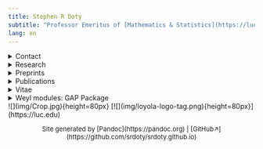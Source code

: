 ```yaml
---
title: Stephen R Doty
subtitle: "Professor Emeritus of [Mathematics & Statistics](https://luc.edu/math), [Computer Science](https://luc.edu/cs)"
lang: en
---
```


<div class="cover">

<main>
<details>
<summary>Contact</summary>

- **Email:** doty AT math DOT luc DOT edu, sdoty AT luc DOT edu.

- **Mailing address:** (Anything important should be sent by email.)
  <address>
  Department of Mathematics and Statistics, Loyola University Chicago,
  Chicago, IL 60660 USA.
  </address>

</details>


<details>
<summary>Research</summary>
I'm interested in algebraic
[representation theory](https://en.wikipedia.org/wiki/Representation_theory),
including for instance representations of:

- algebraic groups
- finite-dimensional algebras
- groups of Lie type
- Lie algebras
- quantum groups.

Some specialized topics of interest include:

- Schur-Weyl duality
- Schur algebras
- Hecke algebras
- quasihereditary algebras
- cellular algebras
- diagram algebras
- quantized enveloping algebras.
</details>


<details>
<summary>Preprints</summary>

My preprints on the [arXiv](https://arxiv.org/a/doty_s_1).

</details>


<details>
<summary>Publications</summary>

- [HTML list](pubs/pubs.html)
- [ORCID](https://orcid.org/0000-0003-3927-3009) page
- [Google Scholar](https://scholar.google.com/citations?user=t-PZ_dEAAAAJ&hl=en)
  page
- [Math Reviews](https://mathscinet-ams-org.flagship.luc.edu/mathscinet/search/publications.html?pg1=INDI&s1=59395)
 listings

</details>

<details>
<summary>Vitae</summary>

- **Currently:** Professor Emeritus, Loyola University Chicago
- **1994-2020:** Professor, Loyola University Chicago
- **1987-1994:** Assistant and Associate Professor, Loyola University Chicago
- **1985-1987:** Kenna Assistant Professor, University of Note Dame
- **1982-1985:** Acting Assistant Professor, University of Washington
- **1982:** PhD, Mathematics, University of Notre Dame (Advisor: W J Wong)

</details>


<details>
<summary>Weyl modules: GAP Package</summary>

A [GAP](https://www.gap-system.org/) package supporting computations with Weyl modules and simple modules for a given simply-connected, semisimple, algebraic group in positive characteristic. The package computes submodule structure, simple characters, and decomposition numbers. The package also has some (limited) support for Schur algebras and symmetric groups.  Current version is **Version 1.1**.

- Version 1.1: [GAP-files](weyl/version_1.1/weylmod.zip), [User-manual](weyl/version_1.1/manual.pdf) (bug fix; manual didn't change)

- Version 1.0: [GAP-files](weyl/version_1.0/weylmod.zip), [User-manual](weyl/version_1.0/manual.pdf)

- Version 0.5: [GAP-files](weyl/version_0.5/weylmod.zip), [User-manual](weyl/version_0.5/manual.pdf)

To try the software, download the GAP-files (a zip archive) and unpack it somewhere. It should unpack into three files (weyl.g, weylmod.gd, and weylmod.gi).  From the same folder where you unpacked those files, initiate GAP by typing:

    $ gap weyl.g

in a command shell. This will load the package into GAP's memory, and you should now be able to test the commands. Alternatively, you can start a GAP session as usual and then load the package by typing the GAP command:

    gap> Read( "weyl.g" );

if you initiated the GAP session from the same folder containing the file "weyl.g".  If not, you will need to tell GAP what path to use or specify a pathname on the Read command (and perhaps edit the file "weyl.g" to contain correct pathnames as well).

Please report any problems.
</details>
</main>

<div>
<footer>
<span>
![](img/Crop.jpg){height=80px}
</span>
<span class="stretchable"></span>
<span>
[![](img/loyola-logo-tag.png){height=80px}](https://luc.edu)
</span>
</footer>
<p style="text-align: center; font-size: small;">
Site generated by [Pandoc](https://pandoc.org) |
[GitHub&nearr;](https://github.com/srdoty/srdoty.github.io)
</p>
</div>

</div>